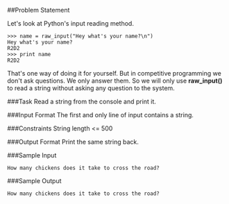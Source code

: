 ##Problem Statement

Let's look at Python's input reading method.

    >>> name = raw_input("Hey what's your name?\n")
    Hey what's your name?
    R2D2
    >>> print name
    R2D2

That's one way of doing it for yourself. But in competitive programming we don't ask questions. We only answer them. So we will only use **raw_input()** to read a string without asking any question to the system.

###Task 
Read a string from the console and print it.

###Input Format 
The first and only line of input contains a string.

###Constraints 
String length <= 500

###Output Format 
Print the same string back.

###Sample Input

    How many chickens does it take to cross the road?
    
###Sample Output


    How many chickens does it take to cross the road?
